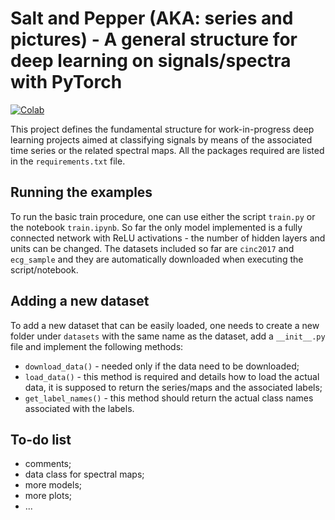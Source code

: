 # Salt and Pepper (AKA: series and pictures) - A general structure for deep learning on signals/spectra with PyTorch

[![Colab](https://colab.research.google.com/assets/colab-badge.svg)](https://colab.research.google.com/github/matteomancini/saltandpepper/blob/master/train.ipynb)

This project defines the fundamental structure for work-in-progress deep learning projects aimed at classifying signals by means of the associated time series or the related spectral maps. All the packages required are listed in the `requirements.txt` file.

## Running the examples

To run the basic train procedure, one can use either the script `train.py` or the notebook `train.ipynb`. So far the only model implemented is a fully connected network with ReLU activations - the number of hidden layers and units can be changed. The datasets included so far are `cinc2017` and `ecg_sample` and they are automatically downloaded when executing the script/notebook.

## Adding a new dataset

To add a new dataset that can be easily loaded, one needs to create a new folder under `datasets` with the same name as the dataset, add a `__init__.py` file and implement the following methods:

- `download_data()` - needed only if the data need to be downloaded;
- `load_data()` - this method is required and details how to load the actual data, it is supposed to return the series/maps and the associated labels;
- `get_label_names()` - this method should return the actual class names associated with the labels.

## To-do list

- comments;
- data class for spectral maps;
- more models;
- more plots;
- ...